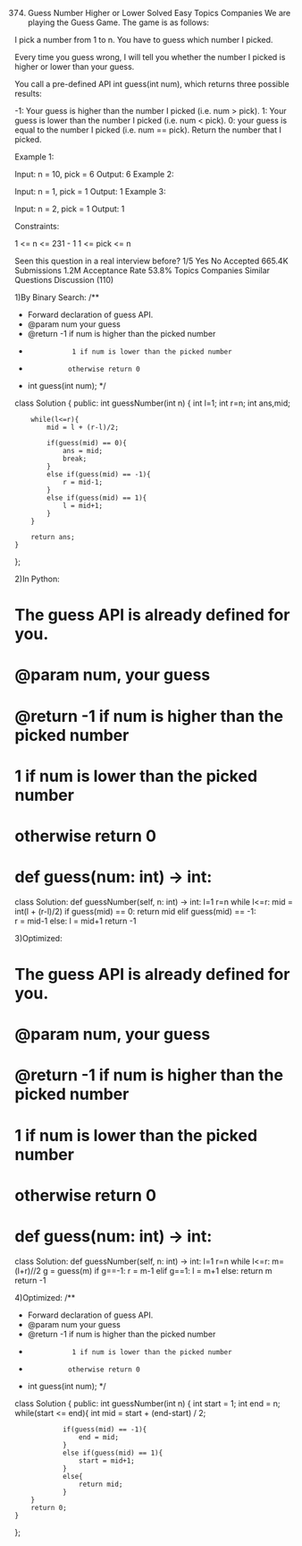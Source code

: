 374. Guess Number Higher or Lower
Solved
Easy
Topics
Companies
We are playing the Guess Game. The game is as follows:

I pick a number from 1 to n. You have to guess which number I picked.

Every time you guess wrong, I will tell you whether the number I picked is higher or lower than your guess.

You call a pre-defined API int guess(int num), which returns three possible results:

-1: Your guess is higher than the number I picked (i.e. num > pick).
1: Your guess is lower than the number I picked (i.e. num < pick).
0: your guess is equal to the number I picked (i.e. num == pick).
Return the number that I picked.

 

Example 1:

Input: n = 10, pick = 6
Output: 6
Example 2:

Input: n = 1, pick = 1
Output: 1
Example 3:

Input: n = 2, pick = 1
Output: 1
 

Constraints:

1 <= n <= 231 - 1
1 <= pick <= n

Seen this question in a real interview before?
1/5
Yes
No
Accepted
665.4K
Submissions
1.2M
Acceptance Rate
53.8%
Topics
Companies
Similar Questions
Discussion (110)

1)By Binary Search:
/** 
 * Forward declaration of guess API.
 * @param  num   your guess
 * @return 	     -1 if num is higher than the picked number
 *			      1 if num is lower than the picked number
 *               otherwise return 0
 * int guess(int num);
 */

class Solution {
public:
    int guessNumber(int n) {
        int l=1;
        int r=n;
        int ans,mid;

        while(l<=r){
            mid = l + (r-l)/2;

            if(guess(mid) == 0){
                ans = mid;
                break;
            }
            else if(guess(mid) == -1){
                r = mid-1;
            }
            else if(guess(mid) == 1){
                l = mid+1;
            }
        }

        return ans;
    }
};

2)In Python:
# The guess API is already defined for you.
# @param num, your guess
# @return -1 if num is higher than the picked number
#          1 if num is lower than the picked number
#          otherwise return 0
# def guess(num: int) -> int:

class Solution:
    def guessNumber(self, n: int) -> int:
        l=1
        r=n
        while l<=r:
            mid = int(l + (r-l)/2)
            if guess(mid) == 0:
                return mid
            elif guess(mid) == -1:  
                r = mid-1
            else:
                l = mid+1
        return -1

3)Optimized:
# The guess API is already defined for you.
# @param num, your guess
# @return -1 if num is higher than the picked number
#          1 if num is lower than the picked number
#          otherwise return 0
# def guess(num: int) -> int:

class Solution:
    def guessNumber(self, n: int) -> int:
        l=1
        r=n
        while l<=r:
            m=(l+r)//2
            g = guess(m)
            if g==-1:
                r = m-1
            elif g==1:
                l = m+1
            else:
                return m
        return -1

4)Optimized:
/** 
 * Forward declaration of guess API.
 * @param  num   your guess
 * @return 	     -1 if num is higher than the picked number
 *			      1 if num is lower than the picked number
 *               otherwise return 0
 * int guess(int num);
 */

class Solution {
public:
    int guessNumber(int n) {
        int start = 1;
            int end = n;
            while(start <= end){
                int mid = start + (end-start) / 2;
            
                if(guess(mid) == -1){
                    end = mid;
                }
                else if(guess(mid) == 1){
                    start = mid+1;
                }
                else{
                    return mid;
                }
        }
        return 0;
    }
};